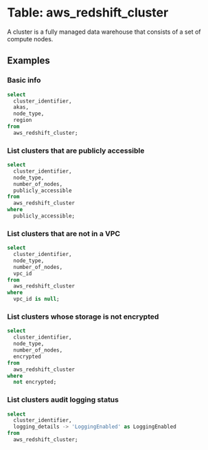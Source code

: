 # Table: aws_redshift_cluster

A cluster is a fully managed data warehouse that consists of a set of compute nodes.

## Examples

### Basic info

```sql
select
  cluster_identifier,
  akas,
  node_type,
  region
from
  aws_redshift_cluster;
```

### List clusters that are publicly accessible

```sql
select
  cluster_identifier,
  node_type,
  number_of_nodes,
  publicly_accessible
from
  aws_redshift_cluster
where
  publicly_accessible;
```

### List clusters that are not in a VPC

```sql
select
  cluster_identifier,
  node_type,
  number_of_nodes,
  vpc_id
from
  aws_redshift_cluster
where
  vpc_id is null;
```

### List clusters whose storage is not encrypted

```sql
select
  cluster_identifier,
  node_type,
  number_of_nodes,
  encrypted
from
  aws_redshift_cluster
where
  not encrypted;
```

### List clusters audit logging status

```sql
select
  cluster_identifier,
  logging_details -> 'LoggingEnabled' as LoggingEnabled
from
  aws_redshift_cluster;
```
